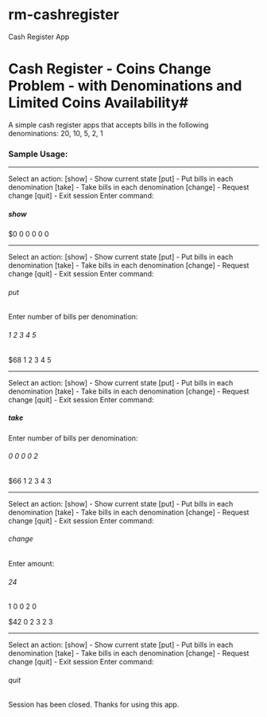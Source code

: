 # rm-cashregister
Cash Register App

# Cash Register - Coins Change Problem - with Denominations and Limited Coins Availability#

A simple cash register apps that accepts bills in the following denominations: 20, 10, 5, 2, 1

### Sample Usage: ###

********************************
Select an action: 
[show] - Show current state
[put]  - Put bills in each denomination
[take] - Take bills in each denomination
[change] - Request change
[quit] - Exit session
Enter command: 
##### show ######
$0 0 0 0 0 0
********************************
Select an action: 
[show] - Show current state
[put]  - Put bills in each denomination
[take] - Take bills in each denomination
[change] - Request change
[quit] - Exit session
Enter command: 
###### put ###########
Enter number of bills per denomination:
###### 1 2 3 4 5 ######
$68 1 2 3 4 5
********************************
Select an action: 
[show] - Show current state
[put]  - Put bills in each denomination
[take] - Take bills in each denomination
[change] - Request change
[quit] - Exit session
Enter command: 
##### take  #####
Enter number of bills per denomination:
###### 0 0 0 0 2  ######
$66 1 2 3 4 3
********************************
Select an action: 
[show] - Show current state
[put]  - Put bills in each denomination
[take] - Take bills in each denomination
[change] - Request change
[quit] - Exit session
Enter command: 
###### change  ######
Enter amount: 
###### 24  ######
1 0 0 2 0

$42 0 2 3 2 3
********************************
Select an action: 
[show] - Show current state
[put]  - Put bills in each denomination
[take] - Take bills in each denomination
[change] - Request change
[quit] - Exit session
Enter command: 
###### quit ######
Session has been closed. Thanks for using this app.

